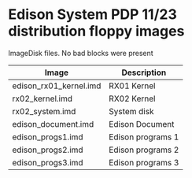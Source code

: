 # Edison System PDP 11/23 distribution floppy images

ImageDisk files. No bad blocks were present

|Image                 | Description     |
|----------------------|-----------------|
|edison_rx01_kernel.imd|RX01 Kernel      |
|rx02_kernel.imd       |RX02 Kernel      |
|rx02_system.imd       |System disk      |
|edison_document.imd   |Edison Document  |
|edison_progs1.imd     |Edison programs 1|
|edison_progs2.imd     |Edison programs 2|
|edison_progs3.imd     |Edison programs 3|

